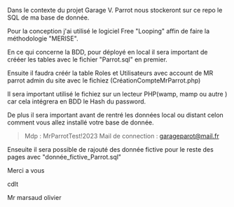 Dans le contexte du projet Garage V. Parrot nous stockeront sur ce repo le SQL de ma base de donnée.

Pour la conception j'ai utilisé le logiciel Free "Looping" affin de faire la méthodologie "MERISE".

En ce qui concerne la BDD, pour déployé en local il sera important de crééer les tables avec le fichier "Parrot.sql" en premier.

Ensuite il faudra créér la table Roles et Utilisateurs avec account de MR parrot admin du site avec le fichiez (CréationCompteMrParrot.php)

Il sera important utilisé le fichiez sur un lecteur PHP(wamp, mamp ou autre ) car cela intégrera en BDD le Hash du password.

De plus il sera important avant de rentré les données local ou distant celon comment vous allez installé votre base de donnée.

> Mdp : MrParrotTest!2023 
>Mail de connection : garageparot@mail.fr

Enseuite il sera possible de rajouté des donnée fictive pour le reste des pages avec "donnée_fictive_Parrot.sql"

Merci a vous

cdlt

Mr marsaud olivier